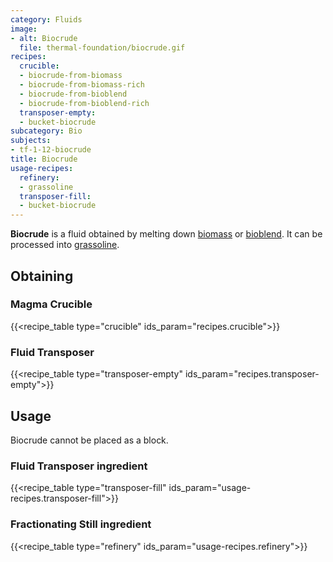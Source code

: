 ```yaml
---
category: Fluids
image:
- alt: Biocrude
  file: thermal-foundation/biocrude.gif
recipes:
  crucible:
  - biocrude-from-biomass
  - biocrude-from-biomass-rich
  - biocrude-from-bioblend
  - biocrude-from-bioblend-rich
  transposer-empty:
  - bucket-biocrude
subcategory: Bio
subjects:
- tf-1-12-biocrude
title: Biocrude
usage-recipes:
  refinery:
  - grassoline
  transposer-fill:
  - bucket-biocrude
---
```


**Biocrude** is a fluid obtained by melting down
[biomass](../pulped-biomass/) or
[bioblend](../pulped-bioblend/). It can be processed into
[grassoline](../grassoline/).


Obtaining
---------

### Magma Crucible
{{<recipe_table type="crucible" ids_param="recipes.crucible">}}

### Fluid Transposer
{{<recipe_table type="transposer-empty" ids_param="recipes.transposer-empty">}}


Usage
-----

Biocrude cannot be placed as a block.

### Fluid Transposer ingredient
{{<recipe_table type="transposer-fill" ids_param="usage-recipes.transposer-fill">}}

### Fractionating Still ingredient
{{<recipe_table type="refinery" ids_param="usage-recipes.refinery">}}
